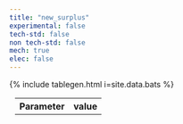 ```yaml
---
title: "new_surplus"
experimental: false
tech-std: false
non tech-std: false
mech: true
elec: false
---
```


<table style = "margin-left:10px" id = 'cont'>
  <tr>
    <th> Parameter </th>
    <th> value </th>
  </tr>
  <tr>
     {% include tablegen.html i=site.data.bats %} 
  </tr>
</table>
